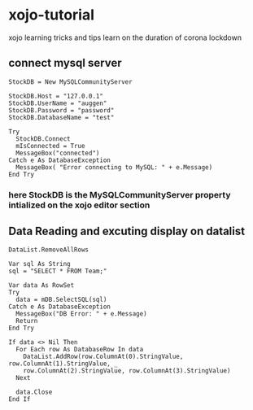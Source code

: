 # xojo-tutorial
xojo learning tricks and tips learn on the duration of corona lockdown 


## connect mysql server 
    StockDB = New MySQLCommunityServer  

    StockDB.Host = "127.0.0.1"
    StockDB.UserName = "auggen"
    StockDB.Password = "password"
    StockDB.DatabaseName = "test"

    Try
      StockDB.Connect
      mIsConnected = True
      MessageBox("connected")
    Catch e As DatabaseException
      MessageBox( "Error connecting to MySQL: " + e.Message)
    End Try
### here StockDB is the MySQLCommunityServer property intialized on the xojo editor section


## Data Reading and excuting display on datalist

    DataList.RemoveAllRows

    Var sql As String
    sql = "SELECT * FROM Team;"

    Var data As RowSet
    Try
      data = mDB.SelectSQL(sql)
    Catch e As DatabaseException
      MessageBox("DB Error: " + e.Message)
      Return
    End Try

    If data <> Nil Then
      For Each row As DatabaseRow In data
        DataList.AddRow(row.ColumnAt(0).StringValue, row.ColumnAt(1).StringValue, _
        row.ColumnAt(2).StringValue, row.ColumnAt(3).StringValue)
      Next

      data.Close
    End If

